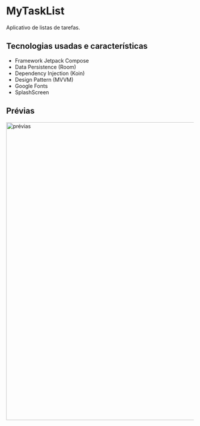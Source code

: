 # MyTaskList
Aplicativo de listas de tarefas.


## Tecnologias usadas e características
- Framework Jetpack Compose
- Data Persistence (Room)
- Dependency Injection (Koin)
- Design Pattern (MVVM)
- Google Fonts
- SplashScreen

## Prévias
<img src="https://raw.githubusercontent.com/hugonscm/MyTaskList/master/Pr%C3%A9vias.png" alt="prévias" min-width="800px" max-width="800px" width="800px" >
